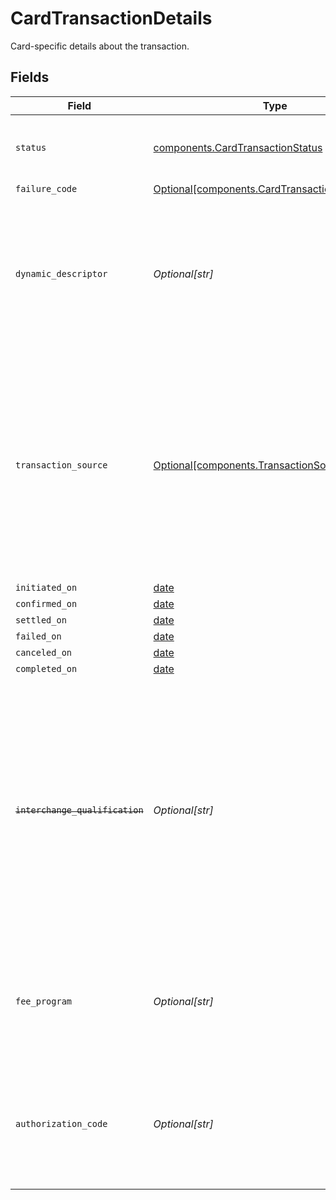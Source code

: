 # CardTransactionDetails

Card-specific details about the transaction.


## Fields

| Field                                                                                                                                                                                                                    | Type                                                                                                                                                                                                                     | Required                                                                                                                                                                                                                 | Description                                                                                                                                                                                                              | Example                                                                                                                                                                                                                  |
| ------------------------------------------------------------------------------------------------------------------------------------------------------------------------------------------------------------------------ | ------------------------------------------------------------------------------------------------------------------------------------------------------------------------------------------------------------------------ | ------------------------------------------------------------------------------------------------------------------------------------------------------------------------------------------------------------------------ | ------------------------------------------------------------------------------------------------------------------------------------------------------------------------------------------------------------------------ | ------------------------------------------------------------------------------------------------------------------------------------------------------------------------------------------------------------------------ |
| `status`                                                                                                                                                                                                                 | [components.CardTransactionStatus](../../models/components/cardtransactionstatus.md)                                                                                                                                     | :heavy_check_mark:                                                                                                                                                                                                       | Status of a transaction within the card payment lifecycle.                                                                                                                                                               |                                                                                                                                                                                                                          |
| `failure_code`                                                                                                                                                                                                           | [Optional[components.CardTransactionFailureCode]](../../models/components/cardtransactionfailurecode.md)                                                                                                                 | :heavy_minus_sign:                                                                                                                                                                                                       | N/A                                                                                                                                                                                                                      |                                                                                                                                                                                                                          |
| `dynamic_descriptor`                                                                                                                                                                                                     | *Optional[str]*                                                                                                                                                                                                          | :heavy_minus_sign:                                                                                                                                                                                                       | An optional override of the default card statement descriptor for a transfer. Accounts must be enabled by Moov to set this field.                                                                                        | WhlBdy *Yoga 11-12                                                                                                                                                                                                       |
| `transaction_source`                                                                                                                                                                                                     | [Optional[components.TransactionSource]](../../models/components/transactionsource.md)                                                                                                                                   | :heavy_minus_sign:                                                                                                                                                                                                       | Specifies the nature and initiator of a transaction. <br/><br/>Crucial for recurring and merchant-initiated transactions as per card scheme rules. <br/>Omit for customer-initiated e-commerce transactions.             |                                                                                                                                                                                                                          |
| `initiated_on`                                                                                                                                                                                                           | [date](https://docs.python.org/3/library/datetime.html#date-objects)                                                                                                                                                     | :heavy_minus_sign:                                                                                                                                                                                                       | N/A                                                                                                                                                                                                                      |                                                                                                                                                                                                                          |
| `confirmed_on`                                                                                                                                                                                                           | [date](https://docs.python.org/3/library/datetime.html#date-objects)                                                                                                                                                     | :heavy_minus_sign:                                                                                                                                                                                                       | N/A                                                                                                                                                                                                                      |                                                                                                                                                                                                                          |
| `settled_on`                                                                                                                                                                                                             | [date](https://docs.python.org/3/library/datetime.html#date-objects)                                                                                                                                                     | :heavy_minus_sign:                                                                                                                                                                                                       | N/A                                                                                                                                                                                                                      |                                                                                                                                                                                                                          |
| `failed_on`                                                                                                                                                                                                              | [date](https://docs.python.org/3/library/datetime.html#date-objects)                                                                                                                                                     | :heavy_minus_sign:                                                                                                                                                                                                       | N/A                                                                                                                                                                                                                      |                                                                                                                                                                                                                          |
| `canceled_on`                                                                                                                                                                                                            | [date](https://docs.python.org/3/library/datetime.html#date-objects)                                                                                                                                                     | :heavy_minus_sign:                                                                                                                                                                                                       | N/A                                                                                                                                                                                                                      |                                                                                                                                                                                                                          |
| `completed_on`                                                                                                                                                                                                           | [date](https://docs.python.org/3/library/datetime.html#date-objects)                                                                                                                                                     | :heavy_minus_sign:                                                                                                                                                                                                       | N/A                                                                                                                                                                                                                      |                                                                                                                                                                                                                          |
| ~~`interchange_qualification`~~                                                                                                                                                                                          | *Optional[str]*                                                                                                                                                                                                          | :heavy_minus_sign:                                                                                                                                                                                                       | : warning: ** DEPRECATED **: This will be removed in a future release, please migrate away from it as soon as possible.<br/><br/>The program assigned by the card network that determines the interchange rate for the transfer. | Visa Signature and Visa Infinite (Spend not-qualified) Product 1                                                                                                                                                         |
| `fee_program`                                                                                                                                                                                                            | *Optional[str]*                                                                                                                                                                                                          | :heavy_minus_sign:                                                                                                                                                                                                       | The program assigned by the card network that determines the interchange rate for the transfer.                                                                                                                          | Visa Signature and Visa Infinite (Spend not-qualified) Product 1                                                                                                                                                         |
| `authorization_code`                                                                                                                                                                                                     | *Optional[str]*                                                                                                                                                                                                          | :heavy_minus_sign:                                                                                                                                                                                                       | An alphanumeric code generated by the card network to demonstrate approval for the transaction.                                                                                                                          |                                                                                                                                                                                                                          |